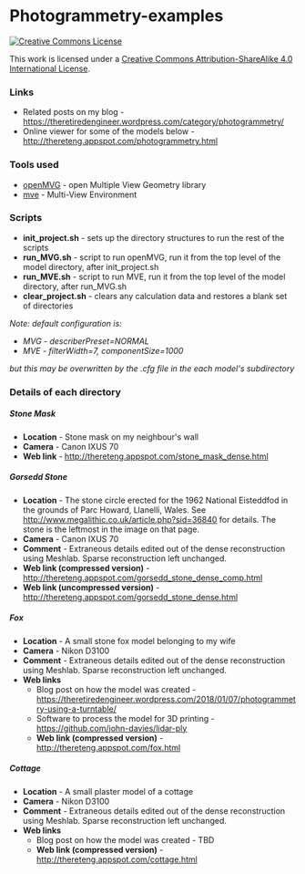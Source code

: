 # Photogrammetry-examples

<a rel="license" href="http://creativecommons.org/licenses/by-sa/4.0/"><img alt="Creative Commons License" style="border-width:0" src="https://i.creativecommons.org/l/by-sa/4.0/88x31.png" /></a><br />

This work is licensed under a [Creative Commons Attribution-ShareAlike 4.0 International License</a>.](http://creativecommons.org/licenses/by-sa/4.0/)

### Links

* Related posts on my blog - https://theretiredengineer.wordpress.com/category/photogrammetry/
* Online viewer for some of the models below - http://thereteng.appspot.com/photogrammetry.html


### Tools used

* [openMVG](https://github.com/openMVG/openMVG) - open Multiple View Geometry library
* [mve](https://github.com/simonfuhrmann/mve) - Multi-View Environment

### Scripts

* **init_project.sh** - sets up the directory structures to run the rest of the scripts
* **run_MVG.sh** - script to run openMVG, run it from the top level of the model directory, after init_project.sh
* **run_MVE.sh** - script to run MVE, run it from the top level of the model directory, after run_MVG.sh
* **clear_project.sh** - clears any calculation data and restores a blank set of directories

_Note: default configuration is:_
* _MVG - describerPreset=NORMAL_
* _MVE - filterWidth=7, componentSize=1000_

_but this may be overwritten by the .cfg file in the each model's subdirectory_

### Details of each directory

##### Stone Mask

* **Location** - Stone mask on my neighbour's wall
* **Camera** - Canon IXUS 70
* **Web link** - http://thereteng.appspot.com/stone_mask_dense.html

##### Gorsedd Stone

* **Location** - The stone circle erected for the 1962 National Eisteddfod in the grounds of Parc Howard, Llanelli, Wales. See http://www.megalithic.co.uk/article.php?sid=36840 for details. The stone is the leftmost in the image on that page.
* **Camera** - Canon IXUS 70
* **Comment** - Extraneous details edited out of the dense reconstruction using Meshlab. Sparse reconstruction left unchanged.
* **Web link (compressed version)** - http://thereteng.appspot.com/gorsedd_stone_dense_comp.html
* **Web link (uncompressed version)** - http://thereteng.appspot.com/gorsedd_stone_dense.html

##### Fox

* **Location** - A small stone fox model belonging to my wife
* **Camera** - Nikon D3100
* **Comment** - Extraneous details edited out of the dense reconstruction using Meshlab. Sparse reconstruction left unchanged.
* **Web links**
    * Blog post on how the model was created - https://theretiredengineer.wordpress.com/2018/01/07/photogrammetry-using-a-turntable/
    * Software to process the model for 3D printing - https://github.com/john-davies/lidar-ply
    * **Web link (compressed version)** - http://thereteng.appspot.com/fox.html

##### Cottage

* **Location** - A small plaster model of a cottage
* **Camera** - Nikon D3100
* **Comment** - Extraneous details edited out of the dense reconstruction using Meshlab. Sparse reconstruction left unchanged.
* **Web links**
    * Blog post on how the model was created - TBD
    * **Web link (compressed version)** - http://thereteng.appspot.com/cottage.html
